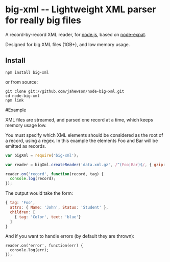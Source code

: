 # big-xml -- Lightweight XML parser for really big files

A record-by-record XML reader, for [node.js](http://nodejs.org/), based on [node-expat](https://github.com/astro/node-expat).

Designed for big XML files (1GB+), and low memory usage.

## Install

    npm install big-xml

or from source:

    git clone git://github.com/jahewson/node-big-xml.git
    cd node-big-xml
    npm link

#Example

XML files are streamed, and parsed one record at a time, which keeps memory usage low.

You must specify which XML elements should be considered as the root of a record, using a regex. In this
example the elements Foo and Bar will be emitted as records.

```javascript
var bigXml = require('big-xml');

var reader = bigXml.createReader('data.xml.gz', /^(Foo|Bar)$/, { gzip: true });

reader.on('record', function(record, tag) {
  console.log(record);
});
```

The output would take the form:

```javascript
{ tag: 'Foo',
  attrs: { Name: 'John', Status: 'Student' },
  children: [
    { tag: 'Color', text: 'blue'}
  ]
}
```

And if you want to handle errors (by default they are thrown):

```
reader.on('error', function(err) {
  console.log(err);
});
```
